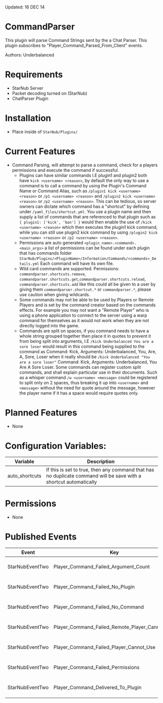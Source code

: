Updated: 16 DEC 14

CommandParser
=============
This plugin will parse Command Strings sent by the a Chat Parser. This plugin subscribes to "Player_Command_Parsed_From_Client" events.

Authors: Underbalanced

Requirements
============
- StarNub Server
- Packet decoding turned on (StarNub)
- ChatParser Plugin

Installation
============
- Place inside of `StarNub/Plugins/`

Current Features
========
- Command Parsing, will attempt to parse a command, check for a players permissions and execute the command if successful.
    - Plugins can have similar commands I.E plugin1 and plugin2 both have `kick <username> <reason>`, by default the only
    way to use a command is to call a command by using the Plugin's Command Name or Command Alias, such as `/plugin1 kick <username> <reason>` or `/p1 <username> <reason>`
    and `/plugin2 kick <username> <reason>` or `/p2 <username> <reason>`. This can be tedious, so server owners can dictate
    which command has a "shortcut" by defining under `/yaml_files/shortcut.yml`. You use a plugin name and then supply a list
    of commands that are referenced to that plugin such as `{ plugin1: ['kick', 'ban'] }` would then enable the use of `/kick <username> <reason>`
    which then executes the plugin1 kick command, while you can still use plugin2 kick command by using `/plugin2 kick <username> <reason>` or `/p2 <username> <reason>`.
    - Permissions are auto generated `<plugin_name>.<command>.<main_args>` a list of permissions can be found under each plugin that has commands
    folder `StarNub/Plugins/<PluginName>/Information/Commands/<commands>_Details.yml` Each command will have its own file.
    - Wild card commands are supported. Permissions: `commandparser.shortcuts.remove`, `commandparser.shortcuts.get`,`commandparser.shortcuts.reload`, `commandparser.shortcuts.add` like this
    could all be given to a user by giving them `commandparser.shortcut.*` or `commandparser.*`, please use caution when giving wildcards.
    - Some commands may not be able to be used by Players or Remote Players and is set by the command creator based on the commands effects. For example
    you may not want a "Remote Player" who is using a phone application to connect to the server using a warp command for themselves as it would not
    work when they are not directly logged into the game.
    - Commands are split on spaces, if you command needs to have a whole string grouped together then place it in quotes to prevent it from being
    split into arguments, I.E `/kick Underbalanced You are a sore loser` would result in this command being supplied to the command as Command: Kick, Arguments: Underbalanced, You, Are, A, Sore, Loser when it
    really should be `/kick Underbalanced "You are a sore loser"` Command: Kick, Arguments: Underbalanced, You Are A Sore Loser. Some commands
    can register custom split commands, and shall explain particular use in their documents. Such as a whisper command `/w <username> <message>` could be registered to split only on 2 spaces, thus
    breaking it up into `<username>` and `<message>` without the need for quote around the message, however the player name if it has a space would require quotes only.


Planned Features
================
- None

Configuration Variables:
========
| Variable             | Description                                                                           |
|---                   |---                                                                                    |
| auto_shortcuts     |  If this is set to true, then any command that has no duplicate command will be save with a shortcut automatically |                           |

Permissions
========
- None

Published Events
========
| Event           | Key                               | Event Data                                       |
|---              |---                                |---                                               |
| StarNubEventTwo | Player_Command_Failed_Argument_Count           | PlayerSession.class, String.class (Command) |
| StarNubEventTwo | Player_Command_Failed_No_Plugin                | PlayerSession.class, String.class (Command) |
| StarNubEventTwo | Player_Command_Failed_No_Command               | PlayerSession.class, String.class (Command) |
| StarNubEventTwo | Player_Command_Failed_Remote_Player_Cannot_Use | PlayerSession.class, String.class (Command) |
| StarNubEventTwo | Player_Command_Failed_Player_Cannot_Use        | PlayerSession.class, String.class (Command) |
| StarNubEventTwo | Player_Command_Failed_Permissions              | PlayerSession.class, String.class (Command) |
| StarNubEventTwo | Player_Command_Delivered_To_Plugin             | PlayerSession.class, String.class (Command) |
